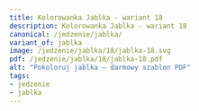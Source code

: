 ```yaml
---
title: Kolorowanka Jablka - wariant 18
description: Kolorowanka Jablka - wariant 18
canonical: /jedzenie/jablka/
variant_of: jablka
image: /jedzenie/jablka/18/jablka-18.svg
pdf: /jedzenie/jablka/18/jablka-18.pdf
alt: "Pokoloruj jablka – darmowy szablon PDF"
tags:
- jedzenie
- jablka
---
```

